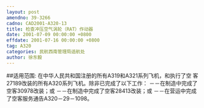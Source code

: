 ```yaml
---
layout: post
amendno: 39-3266
cadno: CAD2001-A320-13
title: 检查冲压空气涡轮（RAT）作动器
date: 2001-07-09 00:00:00 +0800
effdate: 2001-07-16 00:00:00 +0800
tag: A320
categories: 民航西南管理局适航处
author: 徐东毅
---
```


##适用范围:
在中华人民共和国注册的所有A319和A321系列飞机，和执行了空
客27189改装的所有A320系列飞机。除非已完成了以下工作：     －－在制造中完成了空客30978改装；或     －－在制造中完成了空客28413改装；或 －－在营运中完成了空客服务通告A320－29－1098。

